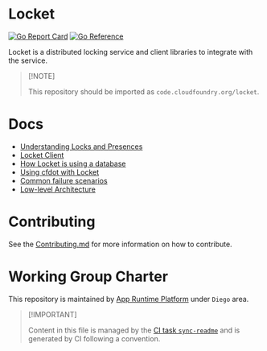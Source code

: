 # Locket

[![Go Report
Card](https://goreportcard.com/badge/code.cloudfoundry.org/locket)](https://goreportcard.com/report/code.cloudfoundry.org/locket)
[![Go
Reference](https://pkg.go.dev/badge/code.cloudfoundry.org/locket.svg)](https://pkg.go.dev/code.cloudfoundry.org/locket)

Locket is a distributed locking service and client libraries to
integrate with the service.

> \[!NOTE\]
>
> This repository should be imported as `code.cloudfoundry.org/locket`.

# Docs

-   [Understanding Locks and
    Presences](./docs/010-locks-and-presences.md)
-   [Locket Client](./docs/011-client.md)
-   [How Locket is using a
    database](./docs/020-how-locket-is-using-database.md)
-   [Using cfdot with
    Locket](./docs/030-using-cfdot-to-interact-with-locket.md)
-   [Common failure scenarios](./docs/040-common-failure-scenarios.md)
-   [Low-level Architecture](./docs/050-low-level-architecture.md)

# Contributing

See the [Contributing.md](./.github/CONTRIBUTING.md) for more
information on how to contribute.

# Working Group Charter

This repository is maintained by [App Runtime
Platform](https://github.com/cloudfoundry/community/blob/main/toc/working-groups/app-runtime-platform.md)
under `Diego` area.

> \[!IMPORTANT\]
>
> Content in this file is managed by the [CI task
> `sync-readme`](https://github.com/cloudfoundry/wg-app-platform-runtime-ci/blob/main/shared/tasks/sync-readme/metadata.yml)
> and is generated by CI following a convention.
